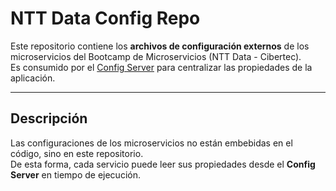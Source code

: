 # NTT Data Config Repo

Este repositorio contiene los **archivos de configuración externos** de los microservicios del Bootcamp de Microservicios (NTT Data - Cibertec).  
Es consumido por el [Config Server](https://github.com/ArturoRoncal2704/nttdata-config-serve) para centralizar las propiedades de la aplicación.

---

## Descripción
Las configuraciones de los microservicios no están embebidas en el código, sino en este repositorio.  
De esta forma, cada servicio puede leer sus propiedades desde el **Config Server** en tiempo de ejecución.
